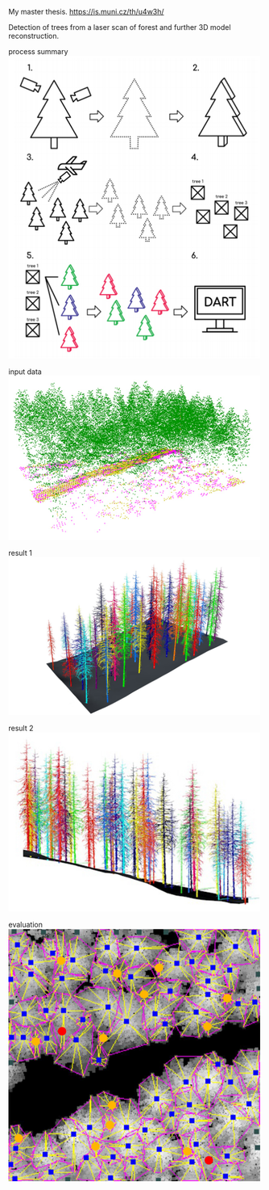 My master thesis.
https://is.muni.cz/th/u4w3h/

Detection of trees from a laser scan of forest and further 3D model reconstruction.


process summary<br/>
<img width="500" src="https://github.com/ja003/Portfolio/blob/main/ForestReco/process_summary.png">

input data<br/>
<img width="500" src="https://github.com/ja003/Portfolio/blob/main/ForestReco/input_data.png">

result 1<br/>
<img width="500" src="https://github.com/ja003/Portfolio/blob/main/ForestReco/model_0003b.jpg">

result 2<br/>
<img width="500" src="https://github.com/ja003/Portfolio/blob/main/ForestReco/model_b.jpg">

evaluation<br/>
<img width="500" src="https://github.com/ja003/Portfolio/blob/main/ForestReco/eval_00_78.jpg">
